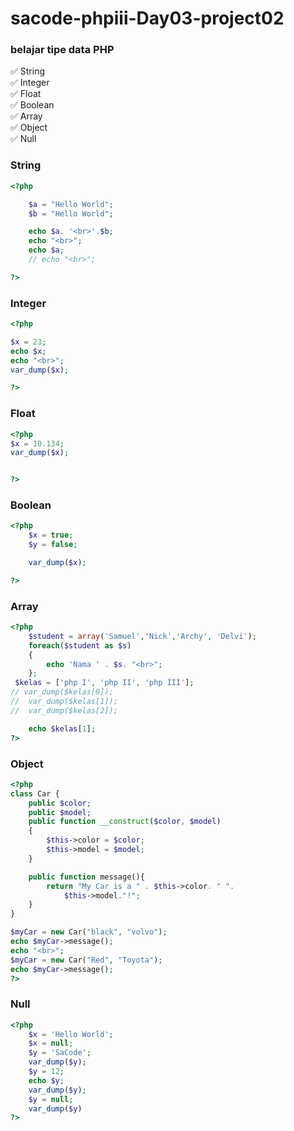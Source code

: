 # sacode-phpiii-Day03-project02
### belajar tipe data PHP
 ✅ String <br>
 ✅ Integer <br>
 ✅ Float <br>
 ✅ Boolean <br>
 ✅ Array <br>
 ✅ Object <br>
 ✅ Null <br>

 ### String

```php
<?php

    $a = "Hello World";
    $b = "Hello World";

    echo $a. '<br>'.$b;
    echo "<br>";
    echo $a;
    // echo "<br>";

?>
```

 ### Integer

```php
<?php

$x = 23;
echo $x;
echo "<br>";
var_dump($x);

?>
```

### Float

```php
<?php
$x = 10.134;
var_dump($x);


?>
```

### Boolean

```php
<?php
    $x = true;
    $y = false;

    var_dump($x);

?>
```

### Array

```php
<?php
    $student = array('Samuel','Nick','Archy', 'Delvi');
    foreach($student as $s)
    {
        echo 'Nama ' . $s. "<br>";
    };
 $kelas = ['php I', 'php II', 'php III'];
// var_dump($kelas[0]);
//  var_dump($kelas[1]);
//  var_dump($kelas[2]);

    echo $kelas[1];
?>
```

### Object

```php
<?php
class Car {
    public $color;
    public $model;
    public function __construct($color, $model)
    {
        $this->color = $color;
        $this->model = $model;
    }

    public function message(){
        return "My Car is a " . $this->color. " ". 
            $this->model."!";
    }
}

$myCar = new Car("black", "volvo");
echo $myCar->message();
echo "<br>";
$myCar = new Car("Red", "Toyota");
echo $myCar->message();
?>
```

### Null

```php
<?php
    $x = 'Hello World';
    $x = null;
    $y = 'SaCode';
    var_dump($y);
    $y = 12;
    echo $y;
    var_dump($y);
    $y = null;
    var_dump($y)
?>
```